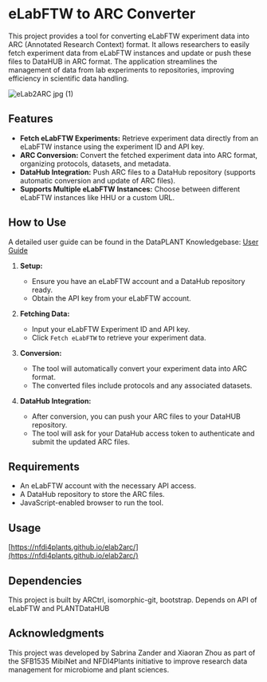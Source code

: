 # eLabFTW to ARC Converter

This project provides a tool for converting eLabFTW experiment data into ARC (Annotated Research Context) format. It allows researchers to easily fetch experiment data from eLabFTW instances and update or push these files to DataHUB in ARC format. The application streamlines the management of data from lab experiments to repositories, improving efficiency in scientific data handling.

![eLab2ARC jpg (1)](https://github.com/user-attachments/assets/ed6fac10-afcc-49f7-9475-f984395d7735)

## Features

- **Fetch eLabFTW Experiments:** Retrieve experiment data directly from an eLabFTW instance using the experiment ID and API key.
- **ARC Conversion:** Convert the fetched experiment data into ARC format, organizing protocols, datasets, and metadata.
- **DataHub Integration:** Push ARC files to a DataHub repository (supports automatic conversion and update of ARC files).
- **Supports Multiple eLabFTW Instances:** Choose between different eLabFTW instances like HHU or a custom URL.

## How to Use
A detailed user guide can be found in the DataPLANT Knowledgebase: [User Guide](https://nfdi4plants.github.io/nfdi4plants.knowledgebase/resources/elab2arc/)
1. **Setup:**
   - Ensure you have an eLabFTW account and a DataHub repository ready.
   - Obtain the API key from your eLabFTW account.

2. **Fetching Data:**
   - Input your eLabFTW Experiment ID and API key.
   - Click `Fetch eLabFTW` to retrieve your experiment data.

3. **Conversion:**
   - The tool will automatically convert your experiment data into ARC format.
   - The converted files include protocols and any associated datasets.

4. **DataHub Integration:**
   - After conversion, you can push your ARC files to your DataHUB repository.
   - The tool will ask for your DataHub access token to authenticate and submit the updated ARC files.


## Requirements

- An eLabFTW account with the necessary API access.
- A DataHub repository to store the ARC files.
- JavaScript-enabled browser to run the tool.

## Usage

[https://nfdi4plants.github.io/elab2arc/](https://nfdi4plants.github.io/elab2arc/)


## Dependencies

This project is built by ARCtrl, isomorphic-git, bootstrap.
Depends on API of eLabFTW and PLANTDataHUB

## Acknowledgments

This project was developed by Sabrina Zander and Xiaoran Zhou as part of the SFB1535 MibiNet and NFDI4Plants initiative to improve research data management for microbiome and plant sciences.


